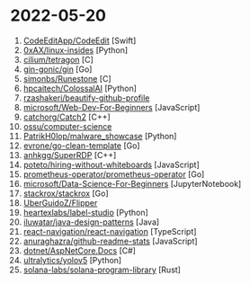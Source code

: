 # 2022-05-20

1. [CodeEditApp/CodeEdit](https://github.com/CodeEditApp/CodeEdit "CodeEdit App for macOS – Elevate your code editing experience. Open source, free forever.") [Swift]
2. [0xAX/linux-insides](https://github.com/0xAX/linux-insides "A little bit about a linux kernel") [Python]
3. [cilium/tetragon](https://github.com/cilium/tetragon "eBPF-based Security Observability and Runtime Enforcement") [C]
4. [gin-gonic/gin](https://github.com/gin-gonic/gin "Gin is a HTTP web framework written in Go (Golang). It features a Martini-like API with much better performance -- up to 40 times faster. If you need smashing performance, get yourself some Gin.") [Go]
5. [simonbs/Runestone](https://github.com/simonbs/Runestone "📝 Performant plain text editor for iOS with syntax highlighting, line numbers, invisible characters and much more.") [C]
6. [hpcaitech/ColossalAI](https://github.com/hpcaitech/ColossalAI "Colossal-AI: A Unified Deep Learning System for Big Model Era") [Python]
7. [rzashakeri/beautify-github-profile](https://github.com/rzashakeri/beautify-github-profile "This repository helps you to have a more beautiful and attractive github profile, and you can access a complete set of tools and guides for beautifying your github profile. 🪄 ⭐") 
8. [microsoft/Web-Dev-For-Beginners](https://github.com/microsoft/Web-Dev-For-Beginners "24 Lessons, 12 Weeks, Get Started as a Web Developer") [JavaScript]
9. [catchorg/Catch2](https://github.com/catchorg/Catch2 "A modern, C++-native, test framework for unit-tests, TDD and BDD - using C++14, C++17 and later (C++11 support is in v2.x branch, and C++03 on the Catch1.x branch)") [C++]
10. [ossu/computer-science](https://github.com/ossu/computer-science "🎓 Path to a free self-taught education in Computer Science!") 
11. [PatrikH0lop/malware_showcase](https://github.com/PatrikH0lop/malware_showcase "Understand the nature of malicious software with practical examples in Python.") [Python]
12. [evrone/go-clean-template](https://github.com/evrone/go-clean-template "Clean Architecture template for Golang services") [Go]
13. [anhkgg/SuperRDP](https://github.com/anhkgg/SuperRDP "Super RDPWrap") [C++]
14. [poteto/hiring-without-whiteboards](https://github.com/poteto/hiring-without-whiteboards "⭐️ Companies that don't have a broken hiring process") [JavaScript]
15. [prometheus-operator/prometheus-operator](https://github.com/prometheus-operator/prometheus-operator "Prometheus Operator creates/configures/manages Prometheus clusters atop Kubernetes") [Go]
16. [microsoft/Data-Science-For-Beginners](https://github.com/microsoft/Data-Science-For-Beginners "10 Weeks, 20 Lessons, Data Science for All!") [JupyterNotebook]
17. [stackrox/stackrox](https://github.com/stackrox/stackrox "The StackRox Kubernetes Security Platform performs a risk analysis of the container environment, delivers visibility and runtime alerts, and provides recommendations to proactively improve security by hardening the environment.") [Go]
18. [UberGuidoZ/Flipper](https://github.com/UberGuidoZ/Flipper "Playground (and dump) of stuff I make or modify for the Flipper Zero") 
19. [heartexlabs/label-studio](https://github.com/heartexlabs/label-studio "Label Studio is a multi-type data labeling and annotation tool with standardized output format") [Python]
20. [iluwatar/java-design-patterns](https://github.com/iluwatar/java-design-patterns "Design patterns implemented in Java") [Java]
21. [react-navigation/react-navigation](https://github.com/react-navigation/react-navigation "Routing and navigation for your React Native apps") [TypeScript]
22. [anuraghazra/github-readme-stats](https://github.com/anuraghazra/github-readme-stats "⚡ Dynamically generated stats for your github readmes") [JavaScript]
23. [dotnet/AspNetCore.Docs](https://github.com/dotnet/AspNetCore.Docs "Documentation for ASP.NET Core") [C#]
24. [ultralytics/yolov5](https://github.com/ultralytics/yolov5 "YOLOv5 🚀 in PyTorch > ONNX > CoreML > TFLite") [Python]
25. [solana-labs/solana-program-library](https://github.com/solana-labs/solana-program-library "A collection of Solana-maintained on-chain programs") [Rust]
